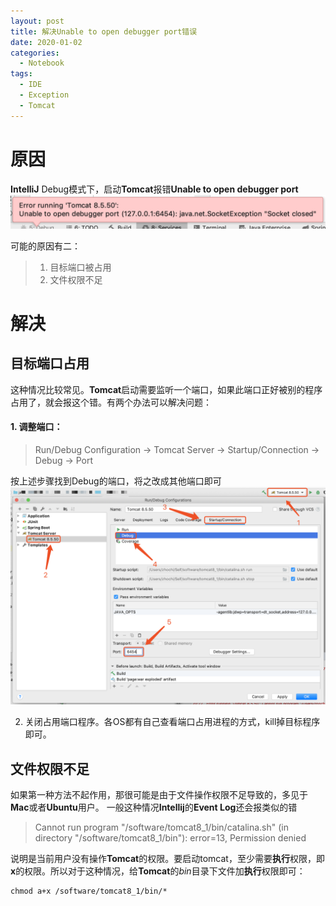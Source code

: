 ```yaml
---
layout: post
title: 解决Unable to open debugger port错误
date: 2020-01-02
categories: 
  - Notebook
tags: 
  - IDE
  - Exception
  - Tomcat
---
```


# 原因

**IntelliJ** Debug模式下，启动**Tomcat**报错**Unable to open debugger port**
![Error](/src/img/article-img/Notebook/UnableToOpenDebugPort/unable_open_debug_port.png)

可能的原因有二：

> 1. 目标端口被占用
> 2. 文件权限不足

# 解决

## 目标端口占用

这种情况比较常见。**Tomcat**启动需要监听一个端口，如果此端口正好被别的程序占用了，就会报这个错。有两个办法可以解决问题：
#### 1. 调整端口：

> Run/Debug Configuration -> Tomcat Server -> Startup/Connection -> Debug -> Port

按上述步骤找到Debug的端口，将之改成其他端口即可
![Error](/src/img/article-img/Notebook/UnableToOpenDebugPort/change_port.png)

2. 关闭占用端口程序。各OS都有自己查看端口占用进程的方式，kill掉目标程序即可。

## 文件权限不足

如果第一种方法不起作用，那很可能是由于文件操作权限不足导致的，多见于**Mac**或者**Ubuntu**用户。
一般这种情况**Intellij**的**Event Log**还会报类似的错
> Cannot run program "/software/tomcat8_1/bin/catalina.sh" (in directory "/software/tomcat8_1/bin"): error=13, Permission denied

说明是当前用户没有操作**Tomcat**的权限。要启动tomcat，至少需要**执行**权限，即**x**的权限。所以对于这种情况，给**Tomcat**的*bin*目录下文件加**执行**权限即可：
~~~shell
chmod a+x /software/tomcat8_1/bin/*
~~~